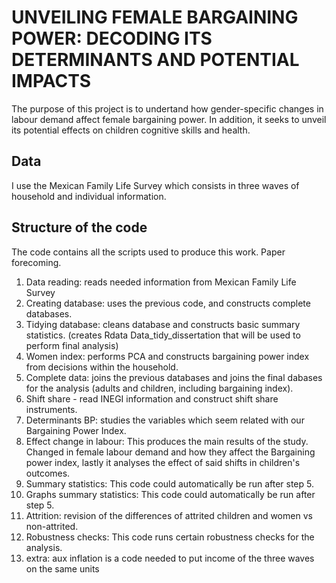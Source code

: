 

# UNVEILING FEMALE BARGAINING POWER: DECODING ITS DETERMINANTS AND POTENTIAL IMPACTS


The purpose of this project is to undertand how gender-specific changes in labour
demand affect female bargaining power. In addition, it seeks to unveil its potential 
effects on children cognitive skills and health. 

## Data 

I use the Mexican Family Life Survey which consists in three waves of household and individual information. 

## Structure of the code

The code contains all the scripts used to produce this work. Paper forecoming. 

1. Data reading: reads needed information from Mexican Family Life Survey
2. Creating database: uses the previous code, and constructs complete databases.
3. Tidying database: cleans database and constructs basic summary statistics. 
   (creates Rdata Data_tidy_dissertation that will be used to perform final analysis)
4. Women index: performs PCA and constructs bargaining power index from decisions within the household.
5. Complete data: joins the previous databases and joins the final dabases for 
   the analysis (adults and children, including bargaining index). 
6. Shift share - read INEGI information and construct shift share instruments. 
7. Determinants BP: studies the variables which seem related with our Bargaining Power Index. 
8. Effect change in labour: This produces the main results of the study. 
   Changed in female labour demand and how they affect the Bargaining power index, 
   lastly it analyses the effect of said shifts in children's outcomes. 
9. Summary statistics: This code could automatically be run after step 5. 
10. Graphs summary statistics: This code could automatically be run after step 5. 
11. Attrition: revision of the differences of attrited children and women vs non-attrited. 
12. Robustness checks: This code runs certain robustness checks for the analysis. 
13. extra: aux inflation is a code needed to put income of the three waves on the same 
units


